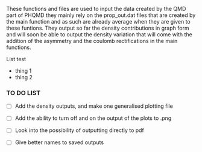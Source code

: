 These functions and files are used to input the data created by the QMD part of PHQMD they mainly rely on the prop_out.dat files that are created by the main function and as such are already average when they are given to these funtions. They output so far the density contributions in graph form and will soon be able to output the density variation that will come with the addition of the asymmetry and the coulomb rectifications in the main functions.

List test
* thing 1
* thing 2

### TO DO LIST

-[ ] Add the density outputs, and make one generalised plotting file
-[ ] Add the ability to turn off and on the output of the plots to .png 
-[ ] Look into the possibility of outputting directly to pdf
-[ ] Give better names to saved outputs

